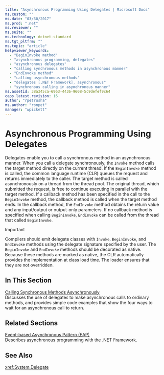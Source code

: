 ```yaml
---
title: "Asynchronous Programming Using Delegates | Microsoft Docs"
ms.custom: ""
ms.date: "03/30/2017"
ms.prod: ".net"
ms.reviewer: ""
ms.suite: ""
ms.technology: dotnet-standard
ms.tgt_pltfrm: ""
ms.topic: "article"
helpviewer_keywords: 
  - "BeginInvoke method"
  - "asynchronous programming, delegates"
  - "asynchronous delegates"
  - "calling synchronous methods in asynchronous manner"
  - "EndInvoke method"
  - "calling asynchronous methods"
  - "delegates [.NET Framework], asynchronous"
  - "synchronous calling in asynchronous manner"
ms.assetid: 38a345ca-6963-4436-9608-5c9defef9c64
caps.latest.revision: 16
author: "rpetrusha"
ms.author: "ronpet"
manager: "wpickett"
---
```

# Asynchronous Programming Using Delegates
Delegates enable you to call a synchronous method in an asynchronous manner. When you call a delegate synchronously, the `Invoke` method calls the target method directly on the current thread. If the `BeginInvoke` method is called, the common language runtime (CLR) queues the request and returns immediately to the caller. The target method is called asynchronously on a thread from the thread pool. The original thread, which submitted the request, is free to continue executing in parallel with the target method. If a callback method has been specified in the call to the `BeginInvoke` method, the callback method is called when the target method ends. In the callback method, the `EndInvoke` method obtains the return value and any input/output or output-only parameters. If no callback method is specified when calling `BeginInvoke`, `EndInvoke` can be called from the thread that called `BeginInvoke`.  
  
> [!IMPORTANT]
>  Compilers should emit delegate classes with `Invoke`, `BeginInvoke`, and `EndInvoke` methods using the delegate signature specified by the user. The `BeginInvoke` and `EndInvoke` methods should be decorated as native. Because these methods are marked as native, the CLR automatically provides the implementation at class load time. The loader ensures that they are not overridden.  
  
## In This Section  
 [Calling Synchronous Methods Asynchronously](../../../docs/standard/asynchronous-programming-patterns/calling-synchronous-methods-asynchronously.md)  
 Discusses the use of delegates to make asynchronous calls to ordinary methods, and provides simple code examples that show the four ways to wait for an asynchronous call to return.  
  
## Related Sections  
 [Event-based Asynchronous Pattern (EAP)](../../../docs/standard/asynchronous-programming-patterns/event-based-asynchronous-pattern-eap.md)  
 Describes asynchronous programming with the .NET Framework.  
  
## See Also  
 <xref:System.Delegate>